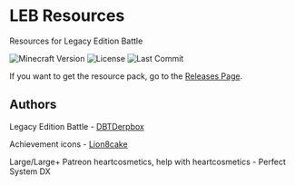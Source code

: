 # LEB Resources
Resources for Legacy Edition Battle

![Minecraft Version](https://img.shields.io/badge/Minecraft-1.16.5--1.17.1-80ba42?style=for-the-badge) ![License](https://img.shields.io/github/license/DBTDerpbox/LEB-resources?style=for-the-badge) ![Last Commit](https://img.shields.io/github/last-commit/dbtderpbox/LEB-resources?style=for-the-badge)

If you want to get the resource pack, go to the [Releases Page](https://github.com/DBTDerpbox/Legacy-Edition-Battle/releases).

## Authors

Legacy Edition Battle - [DBTDerpbox](https://github.com/DBTDerpbox)

Achievement icons - [Lion8cake](https://github.com/Lion8cake)

Large/Large+ Patreon heartcosmetics, help with heartcosmetics - Perfect System DX